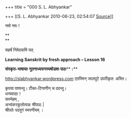 +++
title = "000 S. L. Abhyankar"

+++
[[S. L. Abhyankar	2010-06-23, 02:54:07 [Source](https://groups.google.com/g/samskrita/c/ksgsAgeZ3OU)]]



नमो नमः !

**  
**

सहर्षं निवेदयामि यत्

**Learning Sanskrit by fresh approach – Lesson 16**

**संस्कृत-भाषायाः नूतनाध्ययन****स्य****षोडशः पाठः****।**

<http://slabhyankar.wordpress.com> एतस्मिन् जालपुटे उपरीकृत: अस्ति।

कृपया पश्यन्तु। टीका-टिप्पणीन् च ददन्तु।  
धन्यवादाः !  
सस्नेहम् ,  
अभ्यंकरकुलोत्पन्नः श्रीपादः \|  
श्रीपतेः पदयुगं स्मरणीयम् ।  

